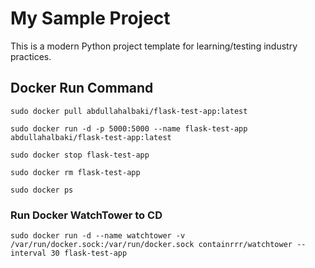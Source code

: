 # My Sample Project

This is a modern Python project template for learning/testing industry practices.


## Docker Run Command

`sudo docker pull abdullahalbaki/flask-test-app:latest`

`sudo docker run -d -p 5000:5000 --name flask-test-app abdullahalbaki/flask-test-app:latest`

`sudo docker stop flask-test-app`

`sudo docker rm flask-test-app`

`sudo docker ps`


### Run Docker WatchTower to CD
`sudo docker run -d --name watchtower -v /var/run/docker.sock:/var/run/docker.sock containrrr/watchtower --interval 30 flask-test-app`